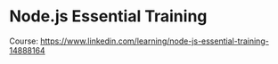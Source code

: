# Node.js Essential Training

Course: https://www.linkedin.com/learning/node-js-essential-training-14888164